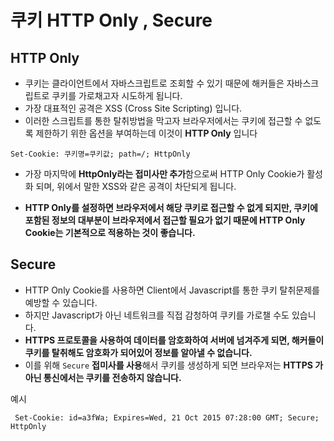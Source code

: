 # 쿠키 HTTP Only , Secure

## HTTP Only

- 쿠키는 클라이언트에서 자바스크립트로 조회할 수 있기 때문에 해커들은 자바스크립트로 쿠키를 가로채고자 시도하게 됩니다.
- 가장 대표적인 공격은  XSS (Cross Site Scripting) 입니다.
- 이러한 스크립트를 통한 탈취방법을 막고자 브라우저에서는 쿠키에 접근할 수 없도록 제한하기 위한 옵션을 부여하는데 이것이 **HTTP Only** 입니다

````Set-Cookie: 쿠키명=쿠키값; path=/; HttpOnly````

- 가장 마지막에 **HttpOnly라는 접미사만 추가**함으로써 HTTP Only Cookie가 활성화 되며, 위에서 말한 XSS와 같은 공격이 차단되게 됩니다. 

- **HTTP Only를 설정하면 브라우저에서 해당 쿠키로 접근할 수 없게 되지만, 쿠키에 포함된 정보의 대부분이 브라우저에서 접근할 필요가 없기 때문에 HTTP Only Cookie는 기본적으로 적용하는 것이 좋습니다.**





## Secure

- HTTP Only Cookie를 사용하면 Client에서 Javascript를 통한 쿠키 탈취문제를 예방할 수 있습니다.
- 하지만 Javascript가 아닌 네트워크를 직접 감청하여 쿠키를 가로챌 수도 있습니다.
- **HTTPS 프로토콜을 사용하여 데이터를 암호화하여 서버에 넘겨주게 되면, 해커들이 쿠키를 탈취해도 암호화가 되어있어 정보를 알아낼 수 없습니다.**
- 이를 위해 `Secure` **접미사를 사용**해서 쿠키를 생성하게 되면 브라우저는 **HTTPS 가 아닌 통신에서는 쿠키를 전송하지 않습니다.**



예시

``` Set-Cookie: id=a3fWa; Expires=Wed, 21 Oct 2015 07:28:00 GMT; Secure; HttpOnly```
